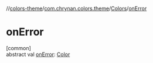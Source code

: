//[colors-theme](../../../index.md)/[com.chrynan.colors.theme](../index.md)/[Colors](index.md)/[onError](on-error.md)

# onError

[common]\
abstract val [onError](on-error.md): [Color](../../../../colors-core/colors-core/com.chrynan.colors/-color/index.md)
